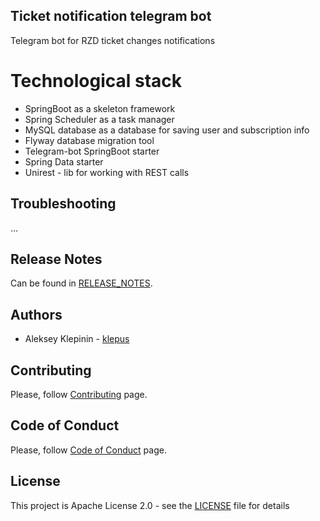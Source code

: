 ## Ticket notification telegram bot
Telegram bot for RZD ticket changes notifications

# Technological stack
- SpringBoot as a skeleton framework
- Spring Scheduler as a task manager
- MySQL database as a database for saving user and subscription info
- Flyway database migration tool
- Telegram-bot SpringBoot starter
- Spring Data starter
- Unirest - lib for working with REST calls

## Troubleshooting
...

## Release Notes
Can be found in [RELEASE_NOTES](RELEASE_NOTES.md).

## Authors
* Aleksey Klepinin - [klepus](https://github.com/Klepus)

## Contributing
Please, follow [Contributing](CONTRIBUTING.md) page.

## Code of Conduct
Please, follow [Code of Conduct](CODE_OF_CONDUCT.md) page.

## License
This project is Apache License 2.0 - see the [LICENSE](LICENSE) file for details
